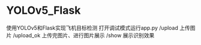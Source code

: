 # YOLOv5_Flask
 使用YOLOv5和Flask实现飞机目标检测
 打开调试模式运行app.py
 /upload 上传图片
 /upload_ok 上传完图片、进行图片展示
 /show 展示识别效果
